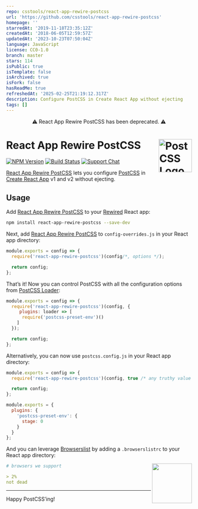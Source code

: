 ```yaml
---
repo: csstools/react-app-rewire-postcss
url: 'https://github.com/csstools/react-app-rewire-postcss'
homepage: ''
starredAt: '2019-11-18T23:35:12Z'
createdAt: '2018-06-05T12:59:57Z'
updatedAt: '2023-10-23T07:50:04Z'
language: JavaScript
license: CC0-1.0
branch: master
stars: 114
isPublic: true
isTemplate: false
isArchived: true
isFork: false
hasReadMe: true
refreshedAt: '2025-02-25T21:19:12.317Z'
description: Configure PostCSS in Create React App without ejecting
tags: []
---
```


<div align="center">⚠️ React App Rewire PostCSS has been deprecated. ⚠️</div>

# React App Rewire PostCSS [<img src="https://postcss.github.io/postcss/logo.svg" alt="PostCSS Logo" width="90" height="90" align="right">][postcss]

[![NPM Version][npm-img]][npm-url]
[![Build Status][cli-img]][cli-url]
[![Support Chat][git-img]][git-url]

[React App Rewire PostCSS] lets you configure [PostCSS] in [Create React App]
v1 and v2 without ejecting.

## Usage

Add [React App Rewire PostCSS] to your [Rewired] React app:

```bash
npm install react-app-rewire-postcss --save-dev
```

Next, add [React App Rewire PostCSS] to `config-overrides.js` in your React app
directory:

```js
module.exports = config => {
  require('react-app-rewire-postcss')(config/*, options */);

  return config;
};
```

That’s it! Now you can control PostCSS with all the configuration options from
[PostCSS Loader]:

```js
module.exports = config => {
  require('react-app-rewire-postcss')(config, {
     plugins: loader => [
      require('postcss-preset-env')()
    ]
  });

  return config;
};
```

Alternatively, you can now use `postcss.config.js` in your React app directory:

```js
module.exports = config => {
  require('react-app-rewire-postcss')(config, true /* any truthy value will do */);

  return config;
};
```

```js
module.exports = {
  plugins: {
    'postcss-preset-env': {
      stage: 0
    }
  }
};
```

And you can leverage [Browserslist] by adding a `.browserslistrc` to your React
app directory:

<img src="https://pbs.twimg.com/profile_images/875021827495665665/-N99XiJV_200x200.jpg" alt="" align="right" height="108">

```yaml
# browsers we support

> 2%
not dead
```

---

Happy PostCSS’ing!

[cli-img]: https://img.shields.io/travis/csstools/react-app-rewire-postcss.svg
[cli-url]: https://travis-ci.org/csstools/react-app-rewire-postcss
[git-img]: https://img.shields.io/badge/support-chat-blue.svg
[git-url]: https://gitter.im/postcss/postcss
[npm-img]: https://img.shields.io/npm/v/react-app-rewire-postcss.svg
[npm-url]: https://www.npmjs.com/package/react-app-rewire-postcss

[Browserslist]: https://github.com/browserslist/browserslist
[Create React App]: https://github.com/facebook/create-react-app
[Gulp PostCSS]: https://github.com/postcss/gulp-postcss
[Grunt PostCSS]: https://github.com/nDmitry/grunt-postcss
[PostCSS]: https://github.com/postcss/postcss
[PostCSS Loader]: https://github.com/postcss/postcss-loader
[React App Rewire PostCSS]: https://github.com/csstools/react-app-rewire-postcss
[React App Rewired]: https://github.com/timarney/react-app-rewired
[rewired]: https://github.com/timarney/react-app-rewired#how-to-rewire-your-create-react-app-project
